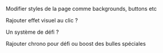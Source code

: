 Modifier styles de la page comme backgrounds, buttons etc

Rajouter effet visuel au clic ?

Un système de défi ?

Rajouter chrono pour défi ou boost des bulles spéciales
